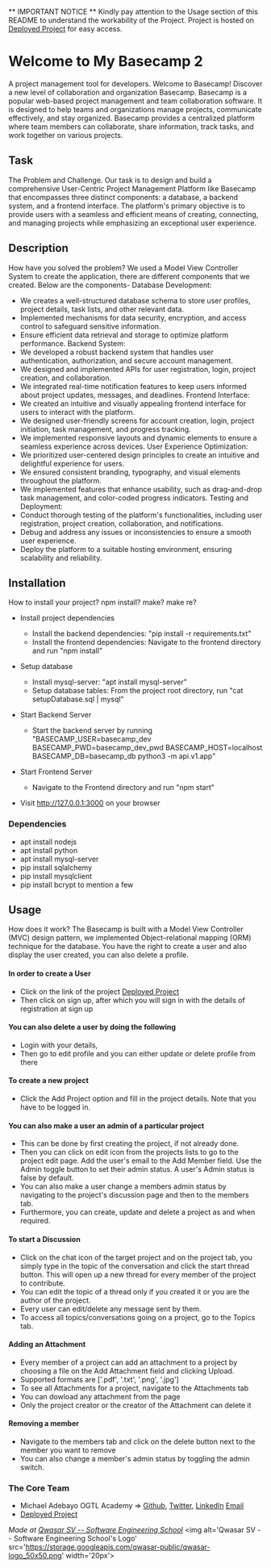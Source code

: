 ** IMPORTANT NOTICE **
Kindly pay attention to the Usage section of this README to understand the workability of the Project. Project is hosted on [Deployed Project](https://basecamp.mikerock.tech/) for easy access.

# Welcome to My Basecamp 2
A project management tool for developers.
Welcome to Basecamp! Discover a new level of collaboration and organization Basecamp.
Basecamp is a popular web-based project management and team collaboration software. 
It is designed to help teams and organizations manage projects, communicate effectively, and stay organized.
Basecamp provides a centralized platform where team members can collaborate, share information, track tasks,
and work together on various projects.

## Task
The Problem and Challenge.
Our task is to design and build a comprehensive User-Centric Project Management Platform like Basecamp that
encompasses three distinct components: a database, a backend system, and a frontend interface. 
The platform's primary objective is to provide users with a seamless and efficient means of creating, 
connecting, and managing projects while emphasizing an exceptional user experience.

## Description
How have you solved the problem?
We used a Model View Controller System to create the application, there are different components that we created.
Below are the components- 
Database Development:
  - We creates a well-structured database schema to store user profiles, project details, task lists, and other relevant data.
  - Implemented mechanisms for data security, encryption, and access control to safeguard sensitive information.
  - Ensure efficient data retrieval and storage to optimize platform performance.
Backend System:
  - We developed a robust backend system that handles user authentication, authorization, and secure account management.
  - We designed and implemented APIs for user registration, login, project creation, and collaboration.
  - We integrated real-time notification features to keep users informed about project updates, messages, and deadlines.
Frontend Interface:
  - We created an intuitive and visually appealing frontend interface for users to interact with the platform.
  - We designed user-friendly screens for account creation, login, project initiation, task management, and progress tracking.
  - We implemented responsive layouts and dynamic elements to ensure a seamless experience across devices.
User Experience Optimization:
  - We prioritized user-centered design principles to create an intuitive and delightful experience for users.
  - We ensured consistent branding, typography, and visual elements throughout the platform.
  - We implemented features that enhance usability, such as drag-and-drop task management,  and color-coded progress indicators.
Testing and Deployment:
  - Conduct thorough testing of the platform's functionalities, including user registration, project creation, collaboration, and notifications.
  - Debug and address any issues or inconsistencies to ensure a smooth user experience.
  - Deploy the platform to a suitable hosting environment, ensuring scalability and reliability.

## Installation
How to install your project? npm install? make? make re?
- Install project dependencies
  - Install the backend dependencies: "pip install -r requirements.txt"
  - Install the frontend dependencies: Navigate to the frontend directory and run "npm install"

- Setup database
  - Install mysql-server: "apt install mysql-server"
  - Setup database tables: From the project root directory, run "cat setupDatabase.sql | mysql"

- Start Backend Server
  - Start the backend server by running "BASECAMP_USER=basecamp_dev BASECAMP_PWD=basecamp_dev_pwd BASECAMP_HOST=localhost BASECAMP_DB=basecamp_db python3 -m api.v1.app"

- Start Frontend Server
  - Navigate to the Frontend directory and run "npm start"

- Visit http://127.0.0.1:3000 on your browser

### Dependencies
- apt install nodejs
- apt install python
- apt install mysql-server
- pip install sqlalchemy
- pip install mysqlclient
- pip install bcrypt 
to mention a few 


## Usage
How does it work?
The Basecamp is built with a Model View Controller (MVC) design pattern, we implemented Object–relational 
mapping (ORM) technique for the database. 
You have the right to create a user and also display the user created, you can also delete a profile. 
#### In order to create a User 
- Click on the link of the project [Deployed Project](https://basecamp.mikerock.tech/)
- Then click on sign up, after which you will sign in with the details of registration at sign up 
#### You can also delete a user by doing the following
- Login with your details, 
- Then go to edit profile and you can either update or delete profile from there
#### To create a new project
- Click the Add Project option and fill in the project details. Note that you have to be logged in.
#### You can also make a user an admin of a particular project
- This can be done by first creating the project, if not already done.
- Then you can click on edit icon from the projects lists to go to the project edit page. Add the user's email to the Add Member field. Use the Admin toggle button to set their admin status. A user's Admin status is false by default.
- You can also make a user change a members admin status by navigating to the project's discussion page and then to the members tab.
- Furthermore, you can create, update and delete a project as and when required.
#### To start a Discussion
- Click on the chat icon of the target project and on the project tab, you simply type in the topic of the conversation and click the start thread button. This will open up a new thread for every member of the project to contribute.
- You can edit the topic of a thread only if you created it or you are the author of the project.
- Every user can edit/delete any message sent by them.
- To access all topics/conversations going on a project, go to the Topics tab.
#### Adding an Attachment
- Every member of a project can add an attachment to a project by choosing a file on the Add Attachment field and clicking Upload. 
- Supported formats are ['.pdf', '.txt', '.png', '.jpg']
- To see all Attachments for a project, navigate to the Attachments tab
- You can dowload any attachment from the page
- Only the project creator or the creator of the Attachment can delete it

#### Removing a member
- Navigate to the members tab and click on the delete button next to the member you want to remove
- You can also change a member's admin status by toggling the admin switch.

### The Core Team
- Michael Adebayo OGTL Academy => <a href="https://github.com/MikeRock51">Github</a>,
<a href="https://twitter.com/Mike_Rock1">Twitter</a>,
<a href="https://www.linkedin.com/in/michael-adebayo-637507251/">LinkedIn</a>
<a href="mailto:mikerockmusic51@gmail.com">Email</a>
- [Deployed Project](https://basecamp.mikerock.tech/)

<span><i>Made at <a href='https://qwasar.io'>Qwasar SV -- Software Engineering School</a></i></span>
<span><img alt='Qwasar SV -- Software Engineering School's Logo' src='https://storage.googleapis.com/qwasar-public/qwasar-logo_50x50.png' width='20px'></span>
